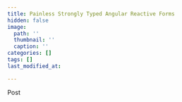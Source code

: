 ```yaml
---
title: Painless Strongly Typed Angular Reactive Forms
hidden: false
image:
  path: ''
  thumbnail: ''
  caption: ''
categories: []
tags: []
last_modified_at: 

---
```

Post